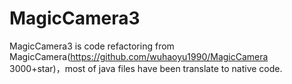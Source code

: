 # MagicCamera3
MagicCamera3 is code refactoring from MagicCamera(https://github.com/wuhaoyu1990/MagicCamera 3000+star)，most of java files have been translate to native code.</br>
